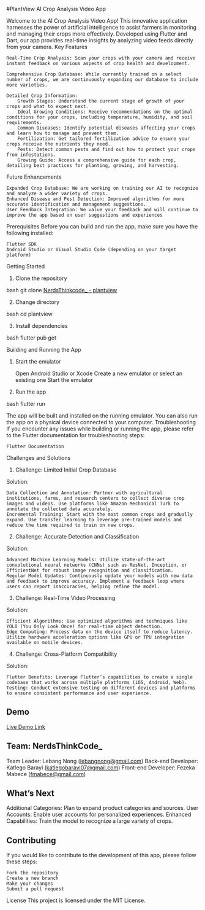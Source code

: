 #PlantView
AI Crop Analysis Video App

Welcome to the AI Crop Analysis Video App! This innovative application harnesses the power of artificial intelligence to assist farmers in monitoring and managing their crops more effectively. Developed using Flutter and Dart, our app provides real-time insights by analyzing video feeds directly from your camera.
Key Features

    Real-Time Crop Analysis: Scan your crops with your camera and receive instant feedback on various aspects of crop health and development.

    Comprehensive Crop Database: While currently trained on a select number of crops, we are continuously expanding our database to include more varieties.

    Detailed Crop Information:
        Growth Stages: Understand the current stage of growth of your crops and what to expect next.
        Ideal Growing Conditions: Receive recommendations on the optimal conditions for your crops, including temperature, humidity, and soil requirements.
        Common Diseases: Identify potential diseases affecting your crops and learn how to manage and prevent them.
        Fertilization: Get tailored fertilization advice to ensure your crops receive the nutrients they need.
        Pests: Detect common pests and find out how to protect your crops from infestations.
        Growing Guide: Access a comprehensive guide for each crop, detailing best practices for planting, growing, and harvesting.

Future Enhancements

    Expanded Crop Database: We are working on training our AI to recognize and analyze a wider variety of crops.
    Enhanced Disease and Pest Detection: Improved algorithms for more accurate identification and management suggestions.
    User Feedback Integration: We value your feedback and will continue to improve the app based on user suggestions and experiences

Prerequisites
Before you can build and run the app, make sure you have the following installed:

    Flutter SDK
    Android Studio or Visual Studio Code (depending on your target platform)

Getting Started
1. Clone the repository

bash
git clone [NerdsThinkcode_ - plantview](https://github.com/Lebang11/plantview.git)

2. Change directory

bash
cd plantview

3. Install dependencies

bash
flutter pub get

Building and Running the App
1. Start the emulator

    Open Android Studio or Xcode
    Create a new emulator or select an existing one
    Start the emulator

2. Run the app

bash
flutter run

The app will be built and installed on the running emulator. You can also run the app on a physical device connected to your computer.
Troubleshooting
If you encounter any issues while building or running the app, please refer to the Flutter documentation for troubleshooting steps:

    Flutter Documentation

Challenges and Solutions
1. Challenge: Limited Initial Crop Database

Solution:

    Data Collection and Annotation: Partner with agricultural institutions, farms, and research centers to collect diverse crop images and videos. Use platforms like Amazon Mechanical Turk to annotate the collected data accurately.
    Incremental Training: Start with the most common crops and gradually expand. Use transfer learning to leverage pre-trained models and reduce the time required to train on new crops.

2. Challenge: Accurate Detection and Classification

Solution:

    Advanced Machine Learning Models: Utilize state-of-the-art convolutional neural networks (CNNs) such as ResNet, Inception, or EfficientNet for robust image recognition and classification.
    Regular Model Updates: Continuously update your models with new data and feedback to improve accuracy. Implement a feedback loop where users can report inaccuracies, helping refine the model.

3. Challenge: Real-Time Video Processing

Solution:

    Efficient Algorithms: Use optimized algorithms and techniques like YOLO (You Only Look Once) for real-time object detection.
    Edge Computing: Process data on the device itself to reduce latency. Utilize hardware acceleration options like GPU or TPU integration available on mobile devices.

4. Challenge: Cross-Platform Compatibility

Solution:

    Flutter Benefits: Leverage Flutter’s capabilities to create a single codebase that works across multiple platforms (iOS, Android, Web).
    Testing: Conduct extensive testing on different devices and platforms to ensure consistent performance and user experience.

## Demo
[Live Demo Link](https://youtu.be/uiJ0UFSHBYs?si=4suXjTXK8xSsz6GW)

## Team: NerdsThinkCode_
Team Leader: Lebang Nong (lebangnong@gmail.com)
Back-end Developer: Katlego Barayi (katlegobarayi07@gmail.com)
Front-end Developer: Fezeka Mabece (fmabece@gmail.com)

## What’s Next
Additional Categories: Plan to expand product categories and sources.
User Accounts: Enable user accounts for personalized experiences.
Enhanced Capabilities: Train the model to recognize a large variety of crops.

## Contributing
If you would like to contribute to the development of this app, please follow these steps:

    Fork the repository
    Create a new branch
    Make your changes
    Submit a pull request

License
This project is licensed under the MIT License.
